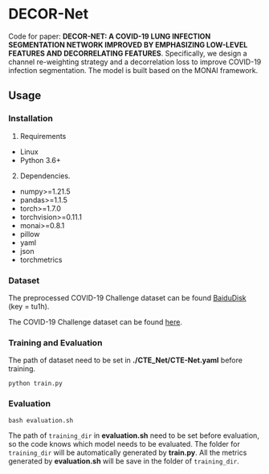 # DECOR-Net
Code for paper: **DECOR-NET: A COVID-19 LUNG INFECTION SEGMENTATION NETWORK IMPROVED BY EMPHASIZING LOW-LEVEL FEATURES AND DECORRELATING FEATURES**. 
Specifically, we design a channel re-weighting strategy and a decorrelation loss to improve COVID-19 infection segmentation.
The model is built based on the MONAI framework.

## Usage
### Installation
1. Requirements

- Linux
- Python 3.6+

2. Dependencies.
- numpy>=1.21.5
- pandas>=1.1.5
- torch>=1.7.0
- torchvision>=0.11.1
- monai>=0.8.1
- pillow
- yaml
- json
- torchmetrics


### Dataset
The preprocessed COVID-19 Challenge dataset can be found [BaiduDisk](https://pan.baidu.com/s/1fWKTKGIkhsgnbGKx3EdPSQ) (key = tu1h).

The COVID-19 Challenge dataset can be found [here](https://covid-segmentation.grand-challenge.org).


### Training and Evaluation
The path of dataset need to be set in **./CTE_Net/CTE-Net.yaml** before training.
```
python train.py
```

### Evaluation
```
bash evaluation.sh
```
The path of `training_dir` in **evaluation.sh** need to be set before evaluation, so the code knows which model needs to be evaluated. The folder for `training_dir` will be automatically generated by  **train.py**.
All the metrics generated by **evaluation.sh** will be save in the folder of `training_dir`.
